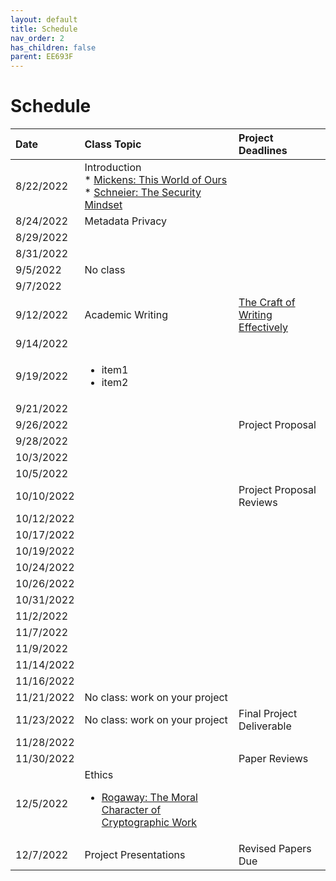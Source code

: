 ```yaml
---
layout: default
title: Schedule
nav_order: 2
has_children: false
parent: EE693F
---
```


# Schedule 



| Date       | Class Topic | Project Deadlines |
|:-----------|:------------------------------------------------------|:------------------|
|  8/22/2022 | Introduction <br/> * [Mickens: This World of Ours](papers/mickens.pdf) <br /> * [Schneier: The Security Mindset](https://www.schneier.com/blog/archives/2008/03/the_security_mi_1.html) | |
|  8/24/2022 | Metadata Privacy | |
|  8/29/2022 |                                                       | |
|  8/31/2022 |                                                       | |
|   9/5/2022 | No class                                              | |
|   9/7/2022 |                                                       | |
|  9/12/2022 | Academic Writing | [The Craft of Writing Effectively](https://youtu.be/vtIzMaLkCaM) |
|  9/14/2022 |                                                       |     |
|  9/19/2022 |                                                       <ul><li>item1</li><li>item2</li></ul>|     |
|  9/21/2022 |                                                       |     |
|  9/26/2022 |                                                       | Project Proposal |
|  9/28/2022 |                                                       |     |
|  10/3/2022 |                                                       |     |
|  10/5/2022 |                                                       |     |
| 10/10/2022 |                                                       | Project Proposal Reviews |
| 10/12/2022 |                                                       |     |
| 10/17/2022 |                                                       |     |
| 10/19/2022 |                                                       |     |
| 10/24/2022 |                                                       |     |
| 10/26/2022 |                                                       |     |
| 10/31/2022 |                                                       |     |
|  11/2/2022 |                                                       |     |
|  11/7/2022 |                                                       |     |
|  11/9/2022 |                                                       |     |
| 11/14/2022 |                                                       |     |
| 11/16/2022 |                                                       |     |
| 11/21/2022 | No class: work on your project                        |     |
| 11/23/2022 | No class: work on your project                        | Final Project Deliverable |
| 11/28/2022 |                                                       |     |
| 11/30/2022 |                                                       | Paper Reviews |
|  12/5/2022 | Ethics<br><ul><li>[Rogaway: The Moral Character of Cryptographic Work](papers/rogaway.pdf)</li></ul> | |
|  12/7/2022 | Project Presentations                                 | Revised Papers Due |